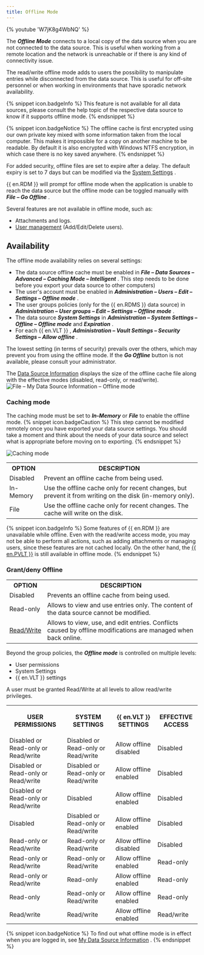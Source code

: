 ```yaml
---
title: Offline Mode
---
```

{% youtube 'W7jK8g4WbNQ' %}  

The ***Offline Mode*** connects to a local copy of the data source when you are not connected to the data source. This is useful when working from a remote location and the network is unreachable or if there is any kind of connectivity issue.  

The read/write offline mode adds to users the possibility to manipulate entries while disconnected from the data source. This is useful for off-site personnel or when working in environments that have sporadic network availability. 

{% snippet icon.badgeInfo %} 
This feature is not available for all data sources, please consult the help topic of the respective data source to know if it supports offline mode. 
{% endsnippet %}
 
{% snippet icon.badgeNotice %} 
The offline cache is first encrypted using our own private key mixed with some information taken from the local computer. This makes it impossible for a copy on another machine to be readable. By default it is also encrypted with Windows NTFS encryption, in which case there is no key saved anywhere. 
{% endsnippet %}
 

For added security, offline files are set to expire after a delay. The default expiry is set to 7 days but can be modified via the [System Settings](/rdm/windows/commands/administration/settings/system-settings/application/offline/) .  

{{ en.RDM }} will prompt for offline mode when the application is unable to reach the data source but the offline mode can be toggled manually with ***File – Go Offline*** .  

Several features are not available in offline mode, such as:  

* Attachments and logs. 
* [User management](/rdm/windows/commands/administration/management/user-management/) (Add/Edit/Delete users). 

## Availability 

The offline mode availability relies on several settings:  

* The data source offline cache must be enabled in ***File – Data Sources – Advanced – Caching Mode – Intelligent*** . This step needs to be done before you export your data source to other computers) 
* The user's account must be enabled in ***Administration – Users – Edit – Settings – Offline mode*** . 
* The user groups policies (only for the {{ en.RDMS }} data source) in ***Administration – User groups – Edit – Settings – Offline mode*** . 
* The data source ***System Settings*** in ***Administration – System Settings – Offline – Offline mode*** and ***Expiration*** . 
* For each {{ en.VLT }} , ***Administration – Vault Settings – Security Settings – Allow offline*** . 

The lowest setting (in terms of security) prevails over the others, which may prevent you from using the offline mode. If the ***Go Offline*** button is not available, please consult your administrator.  

The   [Data Source Information](/rdm/windows/commands/file/my-data-source-information/) displays the size of the offline cache file along with the effective modes (disabled, read-only, or read/write).  
![File – My Data Source Information – Offline mode](https://webdevolutions.azureedge.net/docs/en/rdm/windows/clip11278.png) 

### Caching mode 

The caching mode must be set to ***In-Memory*** or ***File*** to enable the offline mode. 
{% snippet icon.badgeCaution %} 
This step cannot be modified remotely once you have exported your data source settings. You should take a moment and think about the needs of your data source and select what is appropriate before moving on to exporting. 
{% endsnippet %}
 
![Caching mode](https://webdevolutions.azureedge.net/docs/en/rdm/windows/clip3581.png) 

<table>
	<tr>
		<th>
OPTION 
		</th>
		<th>
DESCRIPTION 
		</th>
	</tr>
	<tr>
		<td>
Disabled 
		</td>
		<td>
Prevent an offline cache from being used. 
		</td>
	</tr>
	<tr>
		<td>
In-Memory 
		</td>
		<td>
Use the offline cache only for recent changes, but prevent it from writing on the disk (in-memory only). 
		</td>
	</tr>
	<tr>
		<td>
File 
		</td>
		<td>
Use the offline cache only for recent changes. The cache will write on the disk. 
		</td>
	</tr>
</table>

{% snippet icon.badgeInfo %} 
Some features of {{ en.RDM }} are unavailable while offline. Even with the read/write access mode, you may not be able to perform all actions, such as adding attachments or managing users, since these features are not cached locally. On the other hand, the [{{ en.PVLT }}](/rdm/windows/data-sources/user-vault/) is still available in offline mode. 
{% endsnippet %}
 
### Grant/deny Offline 
<table>
	<tr>
		<th>
OPTION 
		</th>
		<th>
DESCRIPTION 
		</th>
	</tr>
	<tr>
		<td>
Disabled 
		</td>
		<td>
Prevents an offline cache from being used. 
		</td>
	</tr>
	<tr>
		<td>
Read-only 
		</td>
		<td>
Allows to view and use entries only. The content of the data source cannot be modified. 
		</td>
	</tr>
	<tr>
		<td>

[Read/Write](/rdm/windows/data-sources/offline-mode/offline-read-write/) 
		</td>
		<td>
Allows to view, use, and edit entries. Conflicts caused by offline modifications are managed when back online. 
		</td>
	</tr>
</table>

Beyond the group policies, the ***Offline mode*** is controlled on multiple levels:  

* User permissions 
* System Settings 
* {{ en.VLT }} settings 

A user must be granted Read/Write at all levels to allow read/write privileges.  

<table>
	<tr>
		<th>

USER PERMISSIONS 
		</th>
		<th>
SYSTEM SETTINGS 
		</th>
		<th>
{{ en.VLT }} SETTINGS 
		</th>
		<th>
EFFECTIVE ACCESS 
		</th>
	</tr>
	<tr>
		<td>
Disabled or Read-only or Read/write 
		</td>
		<td>
Disabled or Read-only or Read/write 
		</td>
		<td>
Allow offline disabled 
		</td>
		<td>
Disabled 
		</td>
	</tr>
	<tr>
		<td>
Disabled or Read-only or Read/write 
		</td>
		<td>
Disabled or Read-only or Read/write 
		</td>
		<td>
Allow offline enabled 
		</td>
		<td>
Disabled 
		</td>
	</tr>
	<tr>
		<td>
Disabled or Read-only or Read/write 
		</td>
		<td>
Disabled 
		</td>
		<td>
Allow offline enabled 
		</td>
		<td>
Disabled 
		</td>
	</tr>
	<tr>
		<td>
Disabled 
		</td>
		<td>
Disabled or Read-only or Read/write 
		</td>
		<td>
Allow offline enabled 
		</td>
		<td>
Disabled 
		</td>
	</tr>
	<tr>
		<td>
Read-only or Read/write 
		</td>
		<td>
Read-only or Read/write 
		</td>
		<td>
Allow offline disabled 
		</td>
		<td>
Disabled 
		</td>
	</tr>
	<tr>
		<td>
Read-only or Read/write 
		</td>
		<td>
Read-only or Read/write 
		</td>
		<td>
Allow offline enabled 
		</td>
		<td>
Read-only 
		</td>
	</tr>
	<tr>
		<td>
Read-only or Read/write 
		</td>
		<td>
Read-only 
		</td>
		<td>
Allow offline enabled 
		</td>
		<td>
Read-only 
		</td>
	</tr>
	<tr>
		<td>
Read-only 
		</td>
		<td>
Read-only or Read/write 
		</td>
		<td>
Allow offline enabled 
		</td>
		<td>
Read-only 
		</td>
	</tr>
	<tr>
		<td>
Read/write 
		</td>
		<td>
Read/write 
		</td>
		<td>
Allow offline enabled 
		</td>
		<td>
Read/write 
		</td>
	</tr>
</table>

{% snippet icon.badgeNotice %} 
To find out what offline mode is in effect when you are logged in, see [My Data Source Information](/rdm/windows/commands/file/my-data-source-information/) . 
{% endsnippet %}
 


